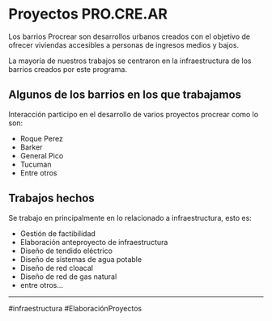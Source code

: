 # Proyectos PRO.CRE.AR

Los barrios Procrear son desarrollos urbanos creados con el objetivo de ofrecer viviendas accesibles a personas de ingresos medios y bajos.

La mayoría de nuestros trabajos se centraron en la infraestructura de los barrios creados por este programa.

## Algunos de los barrios en los que trabajamos

Interacción participo en el desarrollo de varios proyectos procrear como lo son:

* Roque Perez
* Barker
* General Pico
* Tucuman
* Entre otros

## Trabajos hechos

Se trabajo en principalmente en lo relacionado a infraestructura, esto es:

* Gestión de factibilidad
* Elaboración anteproyecto de infraestructura
* Diseño de tendido eléctrico
* Diseño de sistemas de agua potable
* Diseño de red cloacal
* Diseño de red de gas natural
* entre otros...

---

#infraestructura  #ElaboraciónProyectos
